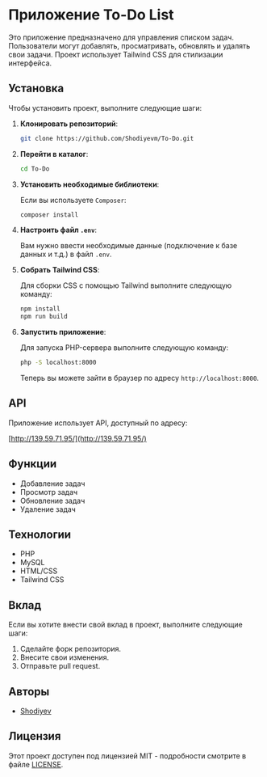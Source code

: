 # Приложение To-Do List

Это приложение предназначено для управления списком задач. Пользователи могут добавлять, просматривать, обновлять и удалять свои задачи. Проект использует Tailwind CSS для стилизации интерфейса.

## Установка

Чтобы установить проект, выполните следующие шаги:

1. **Клонировать репозиторий**:

   ```bash
   git clone https://github.com/Shodiyevm/To-Do.git
   ```

2. **Перейти в каталог**:

   ```bash
   cd To-Do
   ```

3. **Установить необходимые библиотеки**:

   Если вы используете `Composer`:

   ```bash
   composer install
   ```

4. **Настроить файл `.env`**:

   Вам нужно ввести необходимые данные (подключение к базе данных и т.д.) в файл `.env`.

5. **Собрать Tailwind CSS**:

   Для сборки CSS с помощью Tailwind выполните следующую команду:

   ```bash
   npm install
   npm run build
   ```

6. **Запустить приложение**:

   Для запуска PHP-сервера выполните следующую команду:

   ```bash
   php -S localhost:8000
   ```

   Теперь вы можете зайти в браузер по адресу `http://localhost:8000`.

## API

Приложение использует API, доступный по адресу:

[http://139.59.71.95/](http://139.59.71.95/)

## Функции

- Добавление задач
- Просмотр задач
- Обновление задач
- Удаление задач

## Технологии

- PHP
- MySQL
- HTML/CSS
- Tailwind CSS

## Вклад

Если вы хотите внести свой вклад в проект, выполните следующие шаги:

1. Сделайте форк репозитория.
2. Внесите свои изменения.
3. Отправьте pull request.

## Авторы

- [Shodiyev](https://github.com/Shodiyevm)

## Лицензия

Этот проект доступен под лицензией MIT - подробности смотрите в файле [LICENSE](LICENSE).